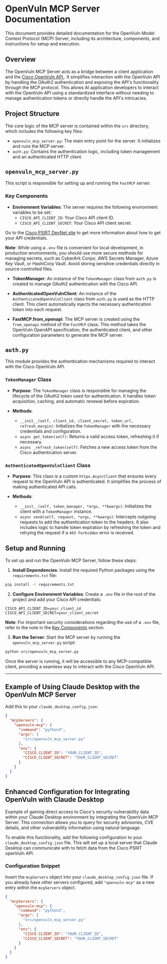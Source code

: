 # OpenVuln MCP Server Documentation

This document provides detailed documentation for the OpenVuln Model Context Protocol (MCP) Server, including its architecture, components, and instructions for setup and execution.

## Overview

The OpenVuln MCP Server acts as a bridge between a client application and the [Cisco OpenVuln API.](https://developer.cisco.com/docs/psirt/). It simplifies interaction with the OpenVuln API by handling the OAuth2 authentication and exposing the API's functionality through the MCP protocol. This allows AI application developers to interact with the OpenVuln API using a standardized interface without needing to manage authentication tokens or directly handle the API's intricacies.

## Project Structure

The core logic of the MCP server is contained within the `src` directory, which includes the following key files:

- `openvuln_mcp_server.py`: The main entry point for the server. It initializes and runs the MCP server.
- `auth.py`: Contains the authentication logic, including token management and an authenticated HTTP client.

## `openvuln_mcp_server.py`

This script is responsible for setting up and running the `FastMCP` server.

### Key Components

- **Environment Variables**: The server requires the following environment variables to be set:
  - `CISCO_API_CLIENT_ID`: Your Cisco API client ID.
  - `CISCO_API_CLIENT_SECRET`: Your Cisco API client secret.

Go to the [Cisco PSIRT DevNet site](https://developer.cisco.com/docs/psirt/authentication/) to get more information about how to get your API credentials.

**Note**: While using a `.env` file is convenient for local development, in production environments, you should use more secure methods for managing secrets, such as CyberArk Conjur, AWS Secrets Manager, Azure Key Vault, or HashiCorp Vault. Avoid storing sensitive credentials directly in source-controlled files.


- **TokenManager**: An instance of the `TokenManager` class from `auth.py` is created to manage OAuth2 authentication with the Cisco API.

- **AuthenticatedOpenVulnClient**: An instance of the `AuthenticatedOpenVulnClient` class from `auth.py` is used as the HTTP client. This client automatically injects the necessary authentication token into each request.

- **FastMCP.from_openapi**: The MCP server is created using the `from_openapi` method of the `FastMCP` class. This method takes the OpenVuln OpenAPI specification, the authenticated client, and other configuration parameters to generate the MCP server.

## `auth.py`

This module provides the authentication mechanisms required to interact with the Cisco OpenVuln API.

### `TokenManager` Class

- **Purpose**: The `TokenManager` class is responsible for managing the lifecycle of the OAuth2 token used for authentication. It handles token acquisition, caching, and automatic renewal before expiration.

- **Methods**:
  - `__init__(self, client_id, client_secret, token_url, refresh_margin)`: Initializes the `TokenManager` with the necessary credentials and configuration.
  - `async get_token(self)`: Returns a valid access token, refreshing it if necessary.
  - `async _refresh_token(self)`: Fetches a new access token from the Cisco authentication server.

### `AuthenticatedOpenVulnClient` Class

- **Purpose**: This class is a custom `httpx.AsyncClient` that ensures every request to the OpenVuln API is authenticated. It simplifies the process of making authenticated API calls.

- **Methods**:
  - `__init__(self, token_manager, *args, **kwargs)`: Initializes the client with a `TokenManager` instance.
  - `async send(self, request, *args, **kwargs)`: Intercepts outgoing requests to add the authentication token to the headers. It also includes logic to handle token expiration by refreshing the token and retrying the request if a `403 Forbidden` error is received.

## Setup and Running

To set up and run the OpenVuln MCP Server, follow these steps:

1. **Install Dependencies**: Install the required Python packages using the `requirements.txt` file:

```bash
pip install -r requirements.txt
```

2. **Configure Environment Variables**: Create a `.env` file in the root of the project and add your Cisco API credentials:

```
CISCO_API_CLIENT_ID=your_client_id
CISCO_API_CLIENT_SECRET=your_client_secret
```

**Note**: For important security considerations regarding the use of a `.env` file, refer to the note in the [Key Components](#key-components) section.

3. **Run the Server**: Start the MCP server by running the `openvuln_mcp_server.py` script:

```bash
python src/openvuln_mcp_server.py
```

Once the server is running, it will be accessible to any MCP-compatible client, providing a seamless way to interact with the Cisco OpenVuln API.

---

## Example of Using Claude Desktop with the OpenVuln MCP Server

Add this to your `claude_desktop_config.json`:
```json
{
  "mcpServers": {
    "openvuln-mcp": {
      "command": "python3",
      "args": [
        "src/openvuln_mcp_server.py"
      ],
      "env": {
        "CISCO_CLIENT_ID": "YOUR_CLIENT_ID",
        "CISCO_CLIENT_SECRET": "YOUR_CLIENT_SECRET"
      }
    }
  }
}
```

## Enhanced Configuration for Integrating OpenVuln with Claude Desktop

Example of gaining direct access to Cisco's security vulnerability data within your Claude Desktop environment by integrating the OpenVuln MCP Server. This connection allows you to query for security advisories, CVE details, and other vulnerability information using natural language.

To enable this functionality, add the following configuration to your `claude_desktop_config.json` file. This will set up a local server that Claude Desktop can communicate with to fetch data from the Cisco PSIRT openVuln API.

### Configuration Snippet

Insert the `mcpServers` object into your `claude_desktop_config.json` file. If you already have other servers configured, add `"openvuln-mcp"` as a new entry within the `mcpServers` object.

```json
{
  "mcpServers": {
    "openvuln-mcp": {
      "command": "python3",
      "args": [
        "src/openvuln_mcp_server.py"
      ],
      "env": {
        "CISCO_CLIENT_ID": "YOUR_CLIENT_ID",
        "CISCO_CLIENT_SECRET": "YOUR_CLIENT_SECRET"
      }
    }
  }
}
```

